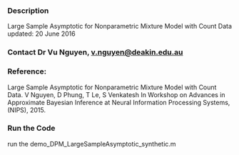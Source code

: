 ### Description
Large Sample Asymptotic for Nonparametric Mixture Model with Count Data
updated: 20 June 2016

### Contact Dr Vu Nguyen, v.nguyen@deakin.edu.au
### Reference: 
  Large Sample Asymptotic for Nonparametric Mixture Model with Count Data. V Nguyen, D Phung, T Le, S Venkatesh In Workshop on Advances in Approximate Bayesian Inference at Neural Information Processing Systems, (NIPS), 2015.

### Run the Code
run the demo_DPM_LargeSampleAsymptotic_synthetic.m	
